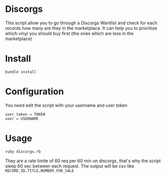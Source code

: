 # Discorgs

This script allow you to go through a Discorgs Wantlist and check for each records how many are they in the marketplace.
It can help you to prioritize which vinyl you should buy first (the ones which are less in the marketplace)

# Install

`bundle install`

# Configuration

You need edit the script with your username and user token
```
user_token = TOKEN
user = USERNAME
```

# Usage 

```
ruby discorgs.rb
```
They are a rate limite of 60 req per 60 min on discorgs, that's why the script sleep 60 sec between each request.
The output will be csv like `RECORD_ID,TITLE,NUMBER_FOR_SALE`
